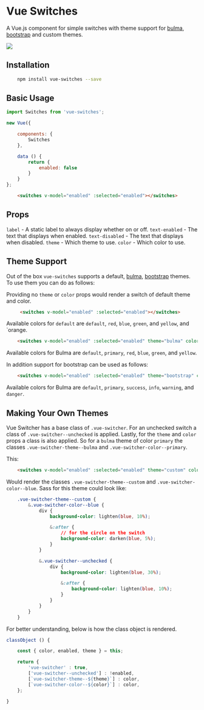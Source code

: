 # Vue Switches
A Vue.js component for simple switches with theme support for [bulma](http://bulma.io), [bootstrap](http://getbootstrap.com/) and custom themes.

<img src="http://cagefreeproduce.com/images/vue-switches.png" />

## Installation

```bash
    npm install vue-switches --save
```

## Basic Usage

```javascript
import Switches from 'vue-switches';

new Vue({

    components: {
        Switches
    },

    data () {
        return {
            enabled: false
        }
    }
};
```

```html
    <switches v-model="enabled" :selected="enabled"></switches>
```

## Props

`label` - A static label to always display whether on or off.
`text-enabled` - The text that displays when enabled.
`text-disabled` - The text that displays when disabled.
`theme` - Which theme to use.
`color` - Which color to use.


## Theme Support
Out of the box `vue-switches` supports a default, [bulma](http://bulma.io), [bootstrap](http://getbootstrap.com/) themes. To use them you can do as follows:

Providing no `theme` or `color` props would render a switch of default theme and color.
```html
     <switches v-model="enabled" :selected="enabled"></switches>
```

Available colors for `default` are `default`, `red`, `blue`, `green`, and `yellow`, and `orange.

```html
    <switches v-model="enabled" :selected="enabled" theme="bulma" color="default"></switches>
```

Available colors for Bulma are `default`, `primary`, `red`, `blue`, `green`, and `yellow`.

In addition support for bootstrap can be used as follows:

```html
    <switches v-model="enabled" :selected="enabled" theme="bootstrap" color="danger"></switches>
```

Available colors for Bulma are `default`, `primary`, `success`, `info`, `warning`, and `danger`.

## Making Your Own Themes
Vue Switcher has a base class of  `.vue-switcher`. For an unchecked switch a class of `.vue-switcher--unchecked` is applied. Lastly, for the `theme` and `color` props a class is also applied. So for a `bulma` theme of color `primary` the classes `.vue-switcher-theme--bulma` and `.vue-switcher-color--primary`.

This:
```html
    <switches v-model="enabled" :selected="enabled" theme="custom" color="blue"></switches>
```

Would render the classes `.vue-switcher-theme--custom` and `.vue-switcher-color--blue`. Sass for this theme could look like:

```css
    .vue-switcher-theme--custom {
        &.vue-switcher-color--blue {
            div {
                background-color: lighten(blue, 10%);

                &:after {
                    // for the circle on the switch
                    background-color: darken(blue, 5%);
                }
            }

            &.vue-switcher--unchecked {
                div {
                    background-color: lighten(blue, 30%);

                    &:after {
                        background-color: lighten(blue, 10%);
                    }
                }
            }
        }
    }
```

For better understanding, below is how the class object is rendered.
```javascript
classObject () {

    const { color, enabled, theme } = this;

    return {
        'vue-switcher' : true,
        ['vue-switcher--unchecked'] : !enabled,
        [`vue-switcher-theme--${theme}`] : color,
        [`vue-switcher-color--${color}`] : color,
    };

}
```
 
